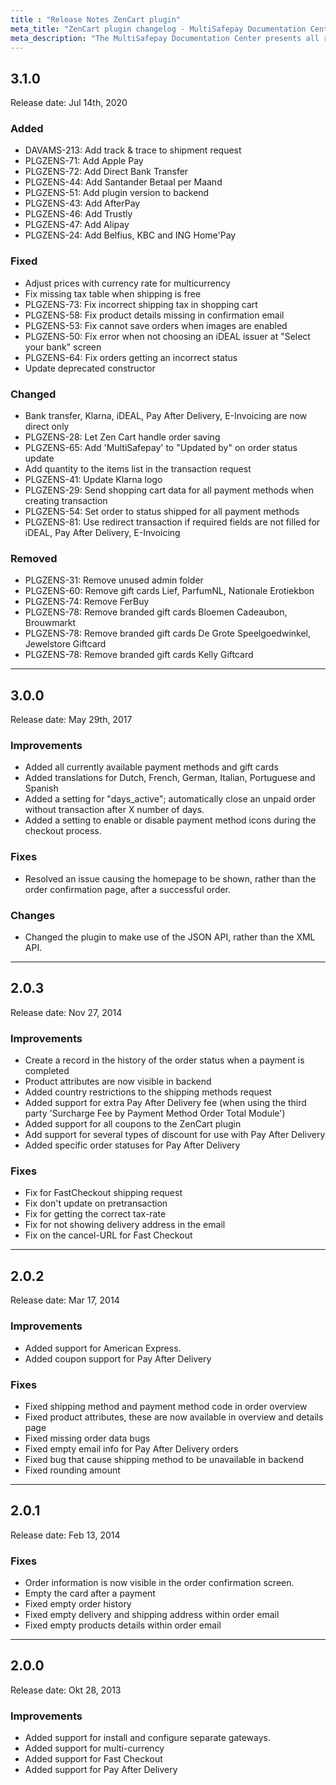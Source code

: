 ```yaml
---
title : "Release Notes ZenCart plugin"
meta_title: "ZenCart plugin changelog - MultiSafepay Documentation Center"
meta_description: "The MultiSafepay Documentation Center presents all relevant information about our Plugins and API. You can also find support pages for Payment Methods, Tools and General Questions as well as the contact details of our Support and Integration Teams."
---
```


## 3.1.0
Release date: Jul 14th, 2020

### Added
+ DAVAMS-213: Add track & trace to shipment request
+ PLGZENS-71: Add Apple Pay
+ PLGZENS-72: Add Direct Bank Transfer
+ PLGZENS-44: Add Santander Betaal per Maand
+ PLGZENS-51: Add plugin version to backend
+ PLGZENS-43: Add AfterPay
+ PLGZENS-46: Add Trustly
+ PLGZENS-47: Add Alipay
+ PLGZENS-24: Add Belfius, KBC and ING Home'Pay

### Fixed 
+ Adjust prices with currency rate for multicurrency
+ Fix missing tax table when shipping is free
+ PLGZENS-73: Fix incorrect shipping tax in shopping cart
+ PLGZENS-58: Fix product details missing in confirmation email
+ PLGZENS-53: Fix cannot save orders when images are enabled
+ PLGZENS-50: Fix error when not choosing an iDEAL issuer at "Select your bank" screen
+ PLGZENS-64: Fix orders getting an incorrect status
+ Update deprecated constructor

### Changed
+ Bank transfer, Klarna, iDEAL, Pay After Delivery, E-Invoicing are now direct only
+ PLGZENS-28: Let Zen Cart handle order saving
+ PLGZENS-65: Add 'MultiSafepay' to "Updated by" on order status update
+ Add quantity to the items list in the transaction request
+ PLGZENS-41: Update Klarna logo
+ PLGZENS-29: Send shopping cart data for all payment methods when creating transaction
+ PLGZENS-54: Set order to status shipped for all payment methods
+ PLGZENS-81: Use redirect transaction if required fields are not filled for iDEAL, Pay After Delivery, E-Invoicing

### Removed
+ PLGZENS-31: Remove unused admin folder
+ PLGZENS-60: Remove gift cards Lief, ParfumNL, Nationale Erotiekbon
+ PLGZENS-74: Remove FerBuy
+ PLGZENS-78: Remove branded gift cards Bloemen Cadeaubon, Brouwmarkt
+ PLGZENS-78: Remove branded gift cards De Grote Speelgoedwinkel, Jewelstore Giftcard
+ PLGZENS-78: Remove branded gift cards Kelly Giftcard

***

## 3.0.0
Release date: May 29th, 2017
### Improvements
+ Added all currently available payment methods and gift cards
+ Added translations for Dutch, French, German, Italian, Portuguese and Spanish
+ Added a setting for "days_active"; automatically close an unpaid order without transaction after X number of days.
+ Added a setting to enable or disable payment method icons during the checkout process.

### Fixes
+ Resolved an issue causing the homepage to be shown, rather than the order confirmation page, after a successful order.

### Changes
+ Changed the plugin to make use of the JSON API, rather than the XML API.

***

## 2.0.3
Release date: Nov 27, 2014
### Improvements
+ Create a record in the history of the order status when a payment is completed
+ Product attributes are now visible in backend
+ Added country restrictions to the shipping methods request
+ Added support for extra Pay After Delivery fee (when using the third party 'Surcharge Fee by Payment Method Order Total Module')
+ Added support for all coupons to the ZenCart plugin
+ Add support for several types of discount for use with Pay After Delivery
+ Added specific order statuses for Pay After Delivery

### Fixes
+ Fix for FastCheckout shipping request
+ Fix don't update on pretransaction
+ Fix for getting the correct tax-rate
+ Fix for not showing delivery address in the email
+ Fix on the cancel-URL for Fast Checkout

***

## 2.0.2
Release date: Mar 17, 2014
### Improvements
+ Added support for American Express.
+ Added coupon support for Pay After Delivery

### Fixes
+ Fixed shipping method and payment method code in order overview
+ Fixed product attributes, these are now available in overview and details page
+ Fixed missing order data bugs
+ Fixed empty email info for Pay After Delivery orders
+ Fixed bug that cause shipping method to be unavailable in backend
+ Fixed rounding amount

***

## 2.0.1
Release date: Feb 13, 2014
### Fixes
+ Order information is now visible in the order confirmation screen.
+ Empty the card after a payment
+ Fixed empty order history
+ Fixed empty delivery and shipping address within order email
+ Fixed empty products details within order email

***

## 2.0.0
Release date: Okt 28, 2013
### Improvements
+ Added support for install and configure separate gateways.
+ Added support for multi-currency
+ Added support for Fast Checkout
+ Added support for Pay After Delivery
